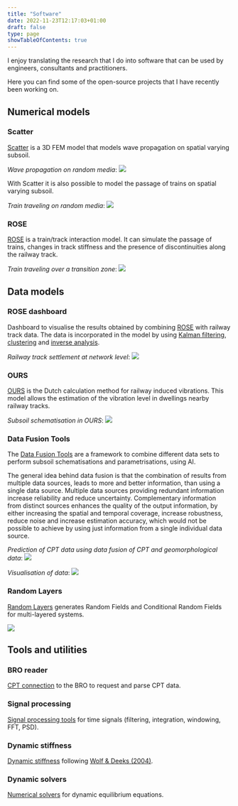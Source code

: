 ```yaml
---
title: "Software"
date: 2022-11-23T12:17:03+01:00
draft: false
type: page
showTableOfContents: true
---
```


<!-- title is already available from the headers -->

I enjoy translating the research that I do into software that can be used by engineers, consultants and practitioners.

Here you can find some of the open-source projects that I have recently been working on.


## Numerical models
### Scatter
[Scatter](https://bitbucket.org/DeltaresGEO/scatter/) is a 3D FEM model that models wave propagation on spatial varying subsoil.

_Wave propagation on random media_:
![](/RF_theta1_ani1.gif)

With Scatter it is also possible to model the passage of trains on spatial varying subsoil.

_Train traveling on random media_:
![](/scatter_rose.gif)


### ROSE
[ROSE](https://bitbucket.org/DeltaresGEO/rose/) is a train/track interaction model.
It can simulate the passage of trains, changes in track stiffness and the presence of discontinuities along the railway track.

_Train traveling over a transition zone_:
![](/TZ.gif)


## Data models
### ROSE dashboard
Dashboard to visualise the results obtained by combining [ROSE](#rose) with railway track data.
The data is incorporated in the model by using [Kalman filtering](https://en.wikipedia.org/wiki/Kalman_filter),
[clustering](https://en.wikipedia.org/wiki/Cluster_analysis) and
[inverse analysis](https://en.wikipedia.org/wiki/Inverse_problem).

_Railway track settlement at network level_:
![](/dashboard.gif)

### OURS
[OURS](https://github.com/rivm-syso/OURS/) is the Dutch calculation method for railway induced vibrations.
This model allows the estimation of the vibration level in dwellings nearby railway tracks.

_Subsoil schematisation in OURS_:
![](/ours.gif)


### Data Fusion Tools
The [Data Fusion Tools](https://bitbucket.org/DeltaresGEO/datafusiontools/) are a framework to
combine different data sets to perform subsoil schematisations and parametrisations, using AI.

The general idea behind data fusion is that the combination of results from multiple data sources,
leads to more and better information, than using a single data source.
Multiple data sources providing redundant information increase reliability and reduce uncertainty.
Complementary information from distinct sources enhances the quality of the output information,
by either increasing the spatial and temporal coverage, increase robustness,
reduce noise and increase estimation accuracy, which would not be possible to achieve by using
just information from a single individual data source.

_Prediction of CPT data using data fusion of CPT and geomorphological data_:
![](/CPTs.png)

_Visualisation of data_:
![](/data_fusion.gif)

### Random Layers
[Random Layers](https://bitbucket.org/DeltaresGEO/randomlayers) generates Random Fields and Conditional Random Fields
for multi-layered systems.

![](/RF.gif)

## Tools and utilities

### BRO reader
[CPT connection]([https://bitbucket.org/DeltaresGEO/bro_reader/)  to the BRO to request and parse CPT data.

### Signal processing
[Signal processing tools](https://bitbucket.org/DeltaresGEO/signalprocessing/) for time signals
(filtering, integration, windowing, FFT, PSD).

### Dynamic stiffness
[Dynamic stiffness](https://bitbucket.org/DeltaresGEO/wolfstiff/) following
[Wolf & Deeks (2004)](https://www.elsevier.com/books/foundation-vibration-analysis/wolf/978-0-7506-6164-5).

### Dynamic solvers
[Numerical solvers](https://bitbucket.org/DeltaresGEO/solvers/) for dynamic equilibrium equations.
